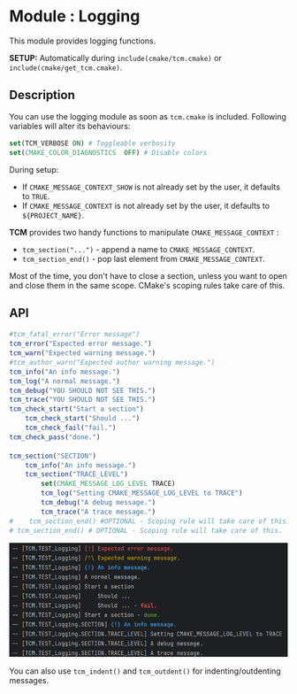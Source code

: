 # Module : Logging

This module provides logging functions.

__SETUP:__ Automatically during `include(cmake/tcm.cmake)` or `include(cmake/get_tcm.cmake)`.


## Description

You can use the logging module as soon as `tcm.cmake` is included.
Following variables will alter its behaviours:

```cmake
set(TCM_VERBOSE ON) # Toggleable verbosity
set(CMAKE_COLOR_DIAGNOSTICS  OFF) # Disable colors
```
During setup:

* If `CMAKE_MESSAGE_CONTEXT_SHOW` is not already set by the user, it defaults to `TRUE`.
* If `CMAKE_MESSAGE_CONTEXT` is not already set by the user, it defaults to `${PROJECT_NAME}`.
 
__TCM__ provides two handy functions to manipulate `CMAKE_MESSAGE_CONTEXT` :
* `tcm_section("...")` - append a name to `CMAKE_MESSAGE_CONTEXT`.
* `tcm_section_end()` - pop last element from `CMAKE_MESSAGE_CONTEXT`.

Most of the time, you don't have to close a section, unless you want to open and close them in the same scope.
CMake's scoping rules take care of this.


## API

```cmake 
#tcm_fatal_error("Error message")
tcm_error("Expected error message.")
tcm_warn("Expected warning message.")
#tcm_author_warn("Expected author warning message.")
tcm_info("An info message.")
tcm_log("A normal message.")
tcm_debug("YOU SHOULD NOT SEE THIS.")
tcm_trace("YOU SHOULD NOT SEE THIS.")
tcm_check_start("Start a section")
    tcm_check_start("Should ...")
    tcm_check_fail("fail.")
tcm_check_pass("done.")

tcm_section("SECTION")
    tcm_info("An info message.")
    tcm_section("TRACE_LEVEL")
        set(CMAKE_MESSAGE_LOG_LEVEL TRACE)
        tcm_log("Setting CMAKE_MESSAGE_LOG_LEVEL to TRACE")
        tcm_debug("A debug message.")
        tcm_trace("A trace message.")
#    tcm_section_end() #OPTIONAL - Scoping rule will take care of this.
# tcm_section_end() # OPTIONAL - Scoping rule will take care of this.
```
![sample_documentation.png](/assets/sample_documentation.png)

You can also use `tcm_indent()` and `tcm_outdent()` for indenting/outdenting messages.
